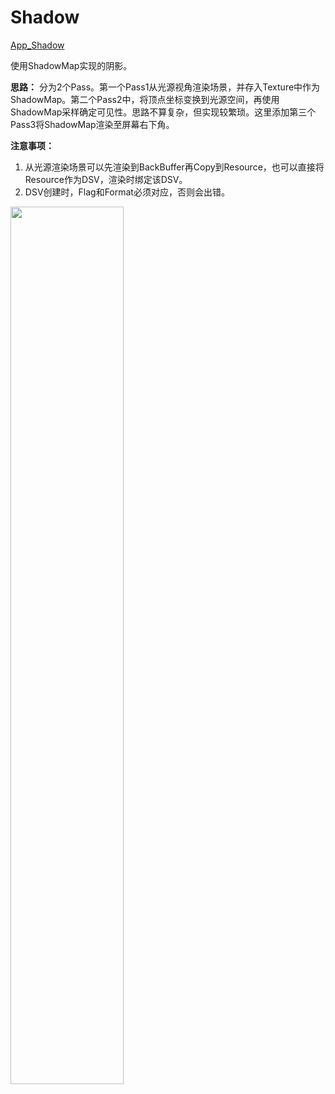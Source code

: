 # Shadow  

[App_Shadow](./App_Shadow/App_Shadow.cpp)  

使用ShadowMap实现的阴影。  

**思路：** 分为2个Pass。第一个Pass1从光源视角渲染场景，并存入Texture中作为ShadowMap。第二个Pass2中，将顶点坐标变换到光源空间，再使用ShadowMap采样确定可见性。思路不算复杂，但实现较繁琐。这里添加第三个Pass3将ShadowMap渲染至屏幕右下角。    

**注意事项：**  
1. 从光源渲染场景可以先渲染到BackBuffer再Copy到Resource，也可以直接将Resource作为DSV，渲染时绑定该DSV。
2. DSV创建时，Flag和Format必须对应，否则会出错。  

<image src="https://user-images.githubusercontent.com/57032017/179924409-85e6d768-7281-40c3-9fc4-c6f206f3d4c3.gif" width="60%">  